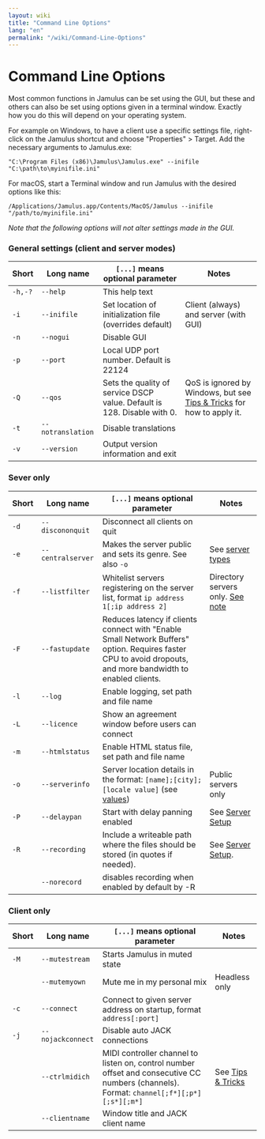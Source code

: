 ```yaml
---
layout: wiki
title: "Command Line Options"
lang: "en"
permalink: "/wiki/Command-Line-Options"
---
```


# Command Line Options

Most common functions in Jamulus can be set using the GUI, but these and others can also be set using options given in a terminal window. Exactly how you do this will depend on your operating system.

For example on Windows, to have a client use a specific settings file, right-click on the Jamulus shortcut and choose "Properties" > Target. Add the necessary arguments to Jamulus.exe:

```shell
"C:\Program Files (x86)\Jamulus\Jamulus.exe" --inifile "C:\path\to\myinifile.ini"
```

For macOS, start a Terminal window and run Jamulus with the desired options like this:

```shell
/Applications/Jamulus.app/Contents/MacOS/Jamulus --inifile "/path/to/myinifile.ini"
```

_Note that the following options will not alter settings made in the GUI._

### General settings (client and server modes)

| Short   | Long name         | `[...]` means optional parameter                                                                             | Notes                                                    |
|---------|-------------------|--------------------------------------------------------------------------------------------------------------|----------------------------------------------------------|
| `-h,-?` | `--help`          | This help text                                                                                               |                                                          |
| `-i`    | `--inifile`       | Set location of initialization file (overrides default)                                                      | Client (always) and server (with GUI)                    |
| `-n`    | `--nogui`         | Disable GUI                                                                                                  |                                                          |
| `-p`    | `--port`          | Local UDP port number. Default is 22124                                                                      |                                                          |
|    `-Q` | `--qos`        | Sets the quality of service DSCP value. Default is 128. Disable with 0.  | QoS is ignored by Windows, but see [Tips & Tricks](Tips-Tricks-More#quality-of-service) for how to apply it. |
| `-t`    | `--notranslation` | Disable translations                                                                                         |                                                          |
| `-v`    | `--version`       | Output version information and exit | |

### Sever only

| Short | Long name         | `[...]` means optional parameter                                                                                                                             | Notes                                                                    |
|-------|-------------------|----------------------------------------------------------------------------------------------------------------------------|--------------------------------------------------------------------------|
| `-d`  | `--discononquit`  | Disconnect all clients on quit                                                                                                                               |                                                                          |
| `-e`  | `--centralserver` | Makes the server public and sets its genre. See also `-o`                                                                                                    | See [server types](Choosing-a-Server-Type#3-central)                     |
| `-f`  | `--listfilter`    | Whitelist servers registering on the server list, format `ip address 1[;ip address 2]`                                                                       | Directory servers only. [See note](Choosing-a-Server-Type#3-central)     |
| `-F`  | `--fastupdate`    | Reduces latency if clients connect with "Enable Small Network Buffers" option. Requires faster CPU to avoid dropouts, and more bandwidth to enabled clients. |                                                                          |
| `-l`  | `--log`           | Enable logging, set path and file name                                                                                                                       |                                                                          |
| `-L`  | `--licence`       | Show an agreement window before users can connect                                                                                                            |                                                                          |
| `-m`  | `--htmlstatus`    | Enable HTML status file, set path and file name                                                                                                              |                                                                          |
| `-o`  | `--serverinfo`    | Server location details in the format:  `[name];[city];[locale value]` (see [values](https://doc.qt.io/qt-5/qlocale.html#Country-enum))                      | Public servers only                                                      |
| `-P`  | `--delaypan`      | Start with delay panning enabled                                                                                                                             | See [Server Setup](https://jamulus.io/wiki/Server-Win-Mac#other+options) |
| `-R`  | `--recording`     | Include a writeable path where the files should be stored (in quotes if needed).                                                                             | See [Server Setup](Server-Win-Mac#recording).                            |
|       | `--norecord`      | disables recording when enabled by default by -R                                                                                                             |                                                                    |


### Client only

| Short | Long name         | `[...]` means optional parameter                                                                                                         | Notes                                                                       |
|-------|-------------------|---------------------------------------------------------------------------------------------------------------------------|-----------------------------------------------------------------------------|
| `-M`  | `--mutestream`    | Starts Jamulus in muted state                                                                                                            |                                                                             |
|       | `--mutemyown`     | Mute me in my personal mix                                                                                                               | Headless only                                                               |
| `-c`  | `--connect`       | Connect to given server address on startup, format `address[:port]`                                                                      |                                                                             |
| `-j`  | `--nojackconnect` | Disable auto JACK connections                                                                                                            |                                                                             |
|       | `--ctrlmidich`    | MIDI controller channel to listen on, control number offset and consecutive CC numbers (channels). Format: `channel[;f*][;p*][;s*][;m*]` | See [Tips & Tricks](Tips-Tricks-More#Using-ctrlmidich-for-MIDI-controllers) |
|       | `--clientname`    | Window title and JACK client name                                                                                                        |                                                                             |





